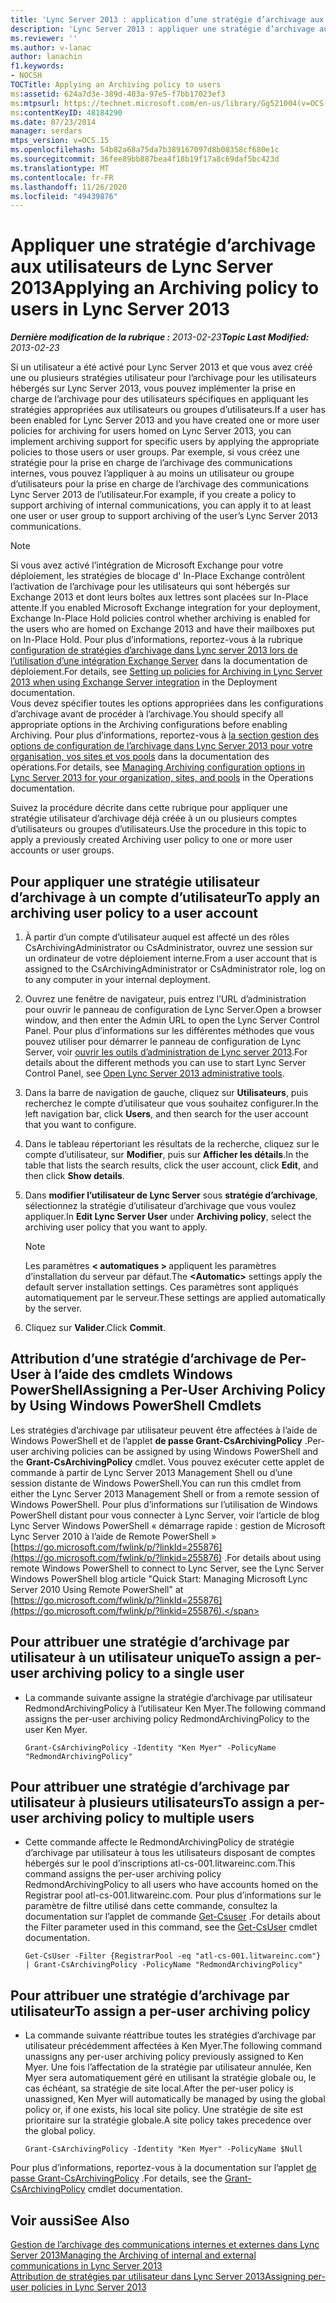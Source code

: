 ```yaml
---
title: 'Lync Server 2013 : application d’une stratégie d’archivage aux utilisateurs'
description: 'Lync Server 2013 : appliquer une stratégie d’archivage aux utilisateurs.'
ms.reviewer: ''
ms.author: v-lanac
author: lanachin
f1.keywords:
- NOCSH
TOCTitle: Applying an Archiving policy to users
ms:assetid: 624a7d3e-389d-403a-97e5-f7bb17023ef3
ms:mtpsurl: https://technet.microsoft.com/en-us/library/Gg521004(v=OCS.15)
ms:contentKeyID: 48184290
ms.date: 07/23/2014
manager: serdars
mtps_version: v=OCS.15
ms.openlocfilehash: 54b82a68a75da7b389167097d8b08358cf680e1c
ms.sourcegitcommit: 36fee89bb887bea4f18b19f17a8c69daf5bc423d
ms.translationtype: MT
ms.contentlocale: fr-FR
ms.lasthandoff: 11/26/2020
ms.locfileid: "49439876"
---
```

# <a name="applying-an-archiving-policy-to-users-in-lync-server-2013"></a><span data-ttu-id="f4a7f-103">Appliquer une stratégie d’archivage aux utilisateurs de Lync Server 2013</span><span class="sxs-lookup"><span data-stu-id="f4a7f-103">Applying an Archiving policy to users in Lync Server 2013</span></span>

<div data-xmlns="http://www.w3.org/1999/xhtml">

<div class="topic" data-xmlns="http://www.w3.org/1999/xhtml" data-msxsl="urn:schemas-microsoft-com:xslt" data-cs="https://msdn.microsoft.com/">

<div data-asp="https://msdn2.microsoft.com/asp">



</div>

<div id="mainSection">

<div id="mainBody"><span data-ttu-id="f4a7f-104">

<span> </span></span><span class="sxs-lookup"><span data-stu-id="f4a7f-104">

<span> </span></span></span>

<span data-ttu-id="f4a7f-105">_**Dernière modification de la rubrique :** 2013-02-23_</span><span class="sxs-lookup"><span data-stu-id="f4a7f-105">_**Topic Last Modified:** 2013-02-23_</span></span>

<span data-ttu-id="f4a7f-106">Si un utilisateur a été activé pour Lync Server 2013 et que vous avez créé une ou plusieurs stratégies utilisateur pour l’archivage pour les utilisateurs hébergés sur Lync Server 2013, vous pouvez implémenter la prise en charge de l’archivage pour des utilisateurs spécifiques en appliquant les stratégies appropriées aux utilisateurs ou groupes d’utilisateurs.</span><span class="sxs-lookup"><span data-stu-id="f4a7f-106">If a user has been enabled for Lync Server 2013 and you have created one or more user policies for archiving for users homed on Lync Server 2013, you can implement archiving support for specific users by applying the appropriate policies to those users or user groups.</span></span> <span data-ttu-id="f4a7f-107">Par exemple, si vous créez une stratégie pour la prise en charge de l’archivage des communications internes, vous pouvez l’appliquer à au moins un utilisateur ou groupe d’utilisateurs pour la prise en charge de l’archivage des communications Lync Server 2013 de l’utilisateur.</span><span class="sxs-lookup"><span data-stu-id="f4a7f-107">For example, if you create a policy to support archiving of internal communications, you can apply it to at least one user or user group to support archiving of the user’s Lync Server 2013 communications.</span></span>

<div>


> [!NOTE]  
> <span data-ttu-id="f4a7f-108">Si vous avez activé l’intégration de Microsoft Exchange pour votre déploiement, les stratégies de blocage d' In-Place Exchange contrôlent l’activation de l’archivage pour les utilisateurs qui sont hébergés sur Exchange 2013 et dont leurs boîtes aux lettres sont placées sur In-Place attente.</span><span class="sxs-lookup"><span data-stu-id="f4a7f-108">If you enabled Microsoft Exchange integration for your deployment, Exchange In-Place Hold policies control whether archiving is enabled for the users who are homed on Exchange 2013 and have their mailboxes put on In-Place Hold.</span></span> <span data-ttu-id="f4a7f-109">Pour plus d’informations, reportez-vous à la rubrique <A href="lync-server-2013-setting-up-policies-for-archiving-when-using-exchange-server-integration.md">configuration de stratégies d’archivage dans Lync server 2013 lors de l’utilisation d’une intégration Exchange Server</A> dans la documentation de déploiement.</span><span class="sxs-lookup"><span data-stu-id="f4a7f-109">For details, see <A href="lync-server-2013-setting-up-policies-for-archiving-when-using-exchange-server-integration.md">Setting up policies for Archiving in Lync Server 2013 when using Exchange Server integration</A> in the Deployment documentation.</span></span><BR><span data-ttu-id="f4a7f-110">Vous devez spécifier toutes les options appropriées dans les configurations d’archivage avant de procéder à l’archivage.</span><span class="sxs-lookup"><span data-stu-id="f4a7f-110">You should specify all appropriate options in the Archiving configurations before enabling Archiving.</span></span> <span data-ttu-id="f4a7f-111">Pour plus d’informations, reportez-vous à <A href="lync-server-2013-managing-archiving-configuration-options-for-your-organization-sites-and-pools.md">la section gestion des options de configuration de l’archivage dans Lync Server 2013 pour votre organisation, vos sites et vos pools</A> dans la documentation des opérations.</span><span class="sxs-lookup"><span data-stu-id="f4a7f-111">For details, see <A href="lync-server-2013-managing-archiving-configuration-options-for-your-organization-sites-and-pools.md">Managing Archiving configuration options in Lync Server 2013 for your organization, sites, and pools</A> in the Operations documentation.</span></span>



</div>

<span data-ttu-id="f4a7f-112">Suivez la procédure décrite dans cette rubrique pour appliquer une stratégie utilisateur d’archivage déjà créée à un ou plusieurs comptes d’utilisateurs ou groupes d’utilisateurs.</span><span class="sxs-lookup"><span data-stu-id="f4a7f-112">Use the procedure in this topic to apply a previously created Archiving user policy to one or more user accounts or user groups.</span></span>

<div>

## <a name="to-apply-an-archiving-user-policy-to-a-user-account"></a><span data-ttu-id="f4a7f-113">Pour appliquer une stratégie utilisateur d’archivage à un compte d’utilisateur</span><span class="sxs-lookup"><span data-stu-id="f4a7f-113">To apply an archiving user policy to a user account</span></span>

1.  <span data-ttu-id="f4a7f-114">À partir d’un compte d’utilisateur auquel est affecté un des rôles CsArchivingAdministrator ou CsAdministrator, ouvrez une session sur un ordinateur de votre déploiement interne.</span><span class="sxs-lookup"><span data-stu-id="f4a7f-114">From a user account that is assigned to the CsArchivingAdministrator or CsAdministrator role, log on to any computer in your internal deployment.</span></span>

2.  <span data-ttu-id="f4a7f-115">Ouvrez une fenêtre de navigateur, puis entrez l’URL d’administration pour ouvrir le panneau de configuration de Lync Server.</span><span class="sxs-lookup"><span data-stu-id="f4a7f-115">Open a browser window, and then enter the Admin URL to open the Lync Server Control Panel.</span></span> <span data-ttu-id="f4a7f-116">Pour plus d’informations sur les différentes méthodes que vous pouvez utiliser pour démarrer le panneau de configuration de Lync Server, voir [ouvrir les outils d’administration de Lync server 2013](lync-server-2013-open-lync-server-administrative-tools.md).</span><span class="sxs-lookup"><span data-stu-id="f4a7f-116">For details about the different methods you can use to start Lync Server Control Panel, see [Open Lync Server 2013 administrative tools](lync-server-2013-open-lync-server-administrative-tools.md).</span></span>

3.  <span data-ttu-id="f4a7f-117">Dans la barre de navigation de gauche, cliquez sur **Utilisateurs**, puis recherchez le compte d’utilisateur que vous souhaitez configurer.</span><span class="sxs-lookup"><span data-stu-id="f4a7f-117">In the left navigation bar, click **Users**, and then search for the user account that you want to configure.</span></span>

4.  <span data-ttu-id="f4a7f-118">Dans le tableau répertoriant les résultats de la recherche, cliquez sur le compte d’utilisateur, sur **Modifier**, puis sur **Afficher les détails**.</span><span class="sxs-lookup"><span data-stu-id="f4a7f-118">In the table that lists the search results, click the user account, click **Edit**, and then click **Show details**.</span></span>

5.  <span data-ttu-id="f4a7f-119">Dans **modifier l’utilisateur de Lync Server** sous **stratégie d’archivage**, sélectionnez la stratégie d’utilisateur d’archivage que vous voulez appliquer.</span><span class="sxs-lookup"><span data-stu-id="f4a7f-119">In **Edit Lync Server User** under **Archiving policy**, select the archiving user policy that you want to apply.</span></span>
    
    <div>
    

    > [!NOTE]  
    > <span data-ttu-id="f4a7f-120">Les paramètres <STRONG> &lt; automatiques &gt; </STRONG> appliquent les paramètres d’installation du serveur par défaut.</span><span class="sxs-lookup"><span data-stu-id="f4a7f-120">The <STRONG>&lt;Automatic&gt;</STRONG> settings apply the default server installation settings.</span></span> <span data-ttu-id="f4a7f-121">Ces paramètres sont appliqués automatiquement par le serveur.</span><span class="sxs-lookup"><span data-stu-id="f4a7f-121">These settings are applied automatically by the server.</span></span>

    
    </div>

6.  <span data-ttu-id="f4a7f-122">Cliquez sur **Valider**.</span><span class="sxs-lookup"><span data-stu-id="f4a7f-122">Click **Commit**.</span></span>

</div>

<div>

## <a name="assigning-a-per-user-archiving-policy-by-using-windows-powershell-cmdlets"></a><span data-ttu-id="f4a7f-123">Attribution d’une stratégie d’archivage de Per-User à l’aide des cmdlets Windows PowerShell</span><span class="sxs-lookup"><span data-stu-id="f4a7f-123">Assigning a Per-User Archiving Policy by Using Windows PowerShell Cmdlets</span></span>

<span data-ttu-id="f4a7f-124">Les stratégies d’archivage par utilisateur peuvent être affectées à l’aide de Windows PowerShell et de l’applet **de passe Grant-CsArchivingPolicy** .</span><span class="sxs-lookup"><span data-stu-id="f4a7f-124">Per-user archiving policies can be assigned by using Windows PowerShell and the **Grant-CsArchivingPolicy** cmdlet.</span></span> <span data-ttu-id="f4a7f-125">Vous pouvez exécuter cette applet de commande à partir de Lync Server 2013 Management Shell ou d’une session distante de Windows PowerShell.</span><span class="sxs-lookup"><span data-stu-id="f4a7f-125">You can run this cmdlet from either the Lync Server 2013 Management Shell or from a remote session of Windows PowerShell.</span></span> <span data-ttu-id="f4a7f-126">Pour plus d’informations sur l’utilisation de Windows PowerShell distant pour vous connecter à Lync Server, voir l’article de blog Lync Server Windows PowerShell « démarrage rapide : gestion de Microsoft Lync Server 2010 à l’aide de Remote PowerShell » [https://go.microsoft.com/fwlink/p/?linkId=255876](https://go.microsoft.com/fwlink/p/?linkid=255876) .</span><span class="sxs-lookup"><span data-stu-id="f4a7f-126">For details about using remote Windows PowerShell to connect to Lync Server, see the Lync Server Windows PowerShell blog article "Quick Start: Managing Microsoft Lync Server 2010 Using Remote PowerShell" at [https://go.microsoft.com/fwlink/p/?linkId=255876](https://go.microsoft.com/fwlink/p/?linkid=255876).</span></span>

<div>

## <a name="to-assign-a-per-user-archiving-policy-to-a-single-user"></a><span data-ttu-id="f4a7f-127">Pour attribuer une stratégie d’archivage par utilisateur à un utilisateur unique</span><span class="sxs-lookup"><span data-stu-id="f4a7f-127">To assign a per-user archiving policy to a single user</span></span>

  - <span data-ttu-id="f4a7f-128">La commande suivante assigne la stratégie d’archivage par utilisateur RedmondArchivingPolicy à l’utilisateur Ken Myer.</span><span class="sxs-lookup"><span data-stu-id="f4a7f-128">The following command assigns the per-user archiving policy RedmondArchivingPolicy to the user Ken Myer.</span></span>
    
        Grant-CsArchivingPolicy -Identity "Ken Myer" -PolicyName "RedmondArchivingPolicy"

</div>

<div>

## <a name="to-assign-a-per-user-archiving-policy-to-multiple-users"></a><span data-ttu-id="f4a7f-129">Pour attribuer une stratégie d’archivage par utilisateur à plusieurs utilisateurs</span><span class="sxs-lookup"><span data-stu-id="f4a7f-129">To assign a per-user archiving policy to multiple users</span></span>

  - <span data-ttu-id="f4a7f-130">Cette commande affecte le RedmondArchivingPolicy de stratégie d’archivage par utilisateur à tous les utilisateurs disposant de comptes hébergés sur le pool d’inscriptions atl-cs-001.litwareinc.com.</span><span class="sxs-lookup"><span data-stu-id="f4a7f-130">This command assigns the per-user archiving policy RedmondArchivingPolicy to all users who have accounts homed on the Registrar pool atl-cs-001.litwareinc.com.</span></span> <span data-ttu-id="f4a7f-131">Pour plus d’informations sur le paramètre de filtre utilisé dans cette commande, consultez la documentation sur l’applet de commande [Get-Csuser](https://docs.microsoft.com/powershell/module/skype/Get-CsUser) .</span><span class="sxs-lookup"><span data-stu-id="f4a7f-131">For details about the Filter parameter used in this command, see the [Get-CsUser](https://docs.microsoft.com/powershell/module/skype/Get-CsUser) cmdlet documentation.</span></span>
    
        Get-CsUser -Filter {RegistrarPool -eq "atl-cs-001.litwareinc.com"} | Grant-CsArchivingPolicy -PolicyName "RedmondArchivingPolicy"

</div>

<div>

## <a name="to-assign-a-per-user-archiving-policy"></a><span data-ttu-id="f4a7f-132">Pour attribuer une stratégie d’archivage par utilisateur</span><span class="sxs-lookup"><span data-stu-id="f4a7f-132">To assign a per-user archiving policy</span></span>

  - <span data-ttu-id="f4a7f-133">La commande suivante réattribue toutes les stratégies d’archivage par utilisateur précédemment affectées à Ken Myer.</span><span class="sxs-lookup"><span data-stu-id="f4a7f-133">The following command unassigns any per-user archiving policy previously assigned to Ken Myer.</span></span> <span data-ttu-id="f4a7f-134">Une fois l’affectation de la stratégie par utilisateur annulée, Ken Myer sera automatiquement géré en utilisant la stratégie globale ou, le cas échéant, sa stratégie de site local.</span><span class="sxs-lookup"><span data-stu-id="f4a7f-134">After the per-user policy is unassigned, Ken Myer will automatically be managed by using the global policy or, if one exists, his local site policy.</span></span> <span data-ttu-id="f4a7f-135">Une stratégie de site est prioritaire sur la stratégie globale.</span><span class="sxs-lookup"><span data-stu-id="f4a7f-135">A site policy takes precedence over the global policy.</span></span>
    
        Grant-CsArchivingPolicy -Identity "Ken Myer" -PolicyName $Null

</div>

<span data-ttu-id="f4a7f-136">Pour plus d’informations, reportez-vous à la documentation sur l’applet [de passe Grant-CsArchivingPolicy](https://docs.microsoft.com/powershell/module/skype/Grant-CsArchivingPolicy) .</span><span class="sxs-lookup"><span data-stu-id="f4a7f-136">For details, see the [Grant-CsArchivingPolicy](https://docs.microsoft.com/powershell/module/skype/Grant-CsArchivingPolicy) cmdlet documentation.</span></span>

</div>

<div>

## <a name="see-also"></a><span data-ttu-id="f4a7f-137">Voir aussi</span><span class="sxs-lookup"><span data-stu-id="f4a7f-137">See Also</span></span>


[<span data-ttu-id="f4a7f-138">Gestion de l’archivage des communications internes et externes dans Lync Server 2013</span><span class="sxs-lookup"><span data-stu-id="f4a7f-138">Managing the Archiving of internal and external communications in Lync Server 2013</span></span>](lync-server-2013-managing-the-archiving-of-internal-and-external-communications.md)  
[<span data-ttu-id="f4a7f-139">Attribution de stratégies par utilisateur dans Lync Server 2013</span><span class="sxs-lookup"><span data-stu-id="f4a7f-139">Assigning per-user policies in Lync Server 2013</span></span>](lync-server-2013-assigning-per-user-policies.md)  
  

<span data-ttu-id="f4a7f-140"></div>

</div>

<span> </span>

</div>

</div>

</span><span class="sxs-lookup"><span data-stu-id="f4a7f-140"></div>

</div>

<span> </span>

</div>

</div>

</span></span></div>

